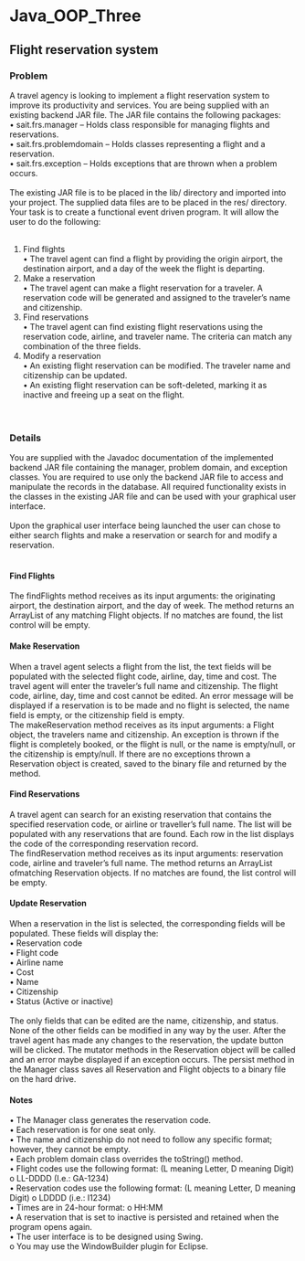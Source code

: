 # Java_OOP_Three

## Flight reservation system 

### Problem
A travel agency is looking to implement a flight reservation system to improve its productivity and services. You are being supplied with an existing backend JAR file. The JAR file contains the following packages: <br/>
•	sait.frs.manager – Holds class responsible for managing flights and reservations. <br/>
•	sait.frs.problemdomain – Holds classes representing a flight and a reservation. <br/>
•	sait.frs.exception – Holds exceptions that are thrown when a problem occurs. <br/> <br/>
The existing JAR file is to be placed in the lib/ directory and imported into your project. The supplied data files are to be placed in the res/ directory. Your task is to create a functional event driven program. It will allow the user to do the following:  <br/> <br/>
1.	Find flights <br/>
•	The travel agent can find a flight by providing the origin airport, the destination airport, and a day of the week the flight is departing. <br/>
2.	Make a reservation <br/>
•	The travel agent can make a flight reservation for a traveler. A reservation code will be generated and assigned to the traveler’s name and citizenship.  <br/>
3.	Find reservations <br/>
•	 The travel agent can find existing flight reservations using the reservation code, airline, and traveler name. The criteria can match any combination of the three fields. <br/>
4.	Modify a reservation <br/>
•	An existing flight reservation can be modified. The traveler name and citizenship can be updated. <br/>
•	An existing flight reservation can be soft-deleted, marking it as inactive and freeing up a seat on the flight. <br/> <br/>
 
### Details
You are supplied with the Javadoc documentation of the implemented backend JAR file containing the manager, problem domain, and exception classes. You are required to use only the backend JAR file to access and manipulate the records in the database. All required functionality exists in the classes in the existing JAR file and can be used with your graphical user interface.  <br/> <br/>
Upon the graphical user interface being launched the user can chose to either search flights and make a reservation or search for and modify a reservation.  <br/> <br/>

#### Find Flights 
The findFlights method receives as its input arguments: the originating airport, the destination airport, and the day of week. The method returns an ArrayList of any matching Flight objects. If no matches are found, the list control will be empty.

#### Make Reservation
When a travel agent selects a flight from the list, the text fields will be populated with the selected flight code, airline, day, time and cost. The travel agent will enter the traveler’s full name and citizenship. The flight code, airline, day, time and cost cannot be edited. An error message will be displayed if a reservation is to be made and no flight is selected, the name field is empty, or the citizenship field is empty.  <br/>
The makeReservation method receives as its input arguments: a Flight object, the travelers name and citizenship. An exception is thrown if the flight is completely booked, or the flight is null, or the name is empty/null, or the citizenship is empty/null. If there are no exceptions thrown a Reservation object is created, saved to the binary file and returned by the method. 

#### Find Reservations
A travel agent can search for an existing reservation that contains the specified reservation code, or airline or traveller’s full name. The list will be populated with any reservations that are found. Each row in the list displays the code of the corresponding reservation record.  <br/>
The findReservation method receives as its input arguments: reservation code, airline and traveler’s full name. The method returns an ArrayList ofmatching Reservation objects. If no matches are found, the list control will be empty.  

#### Update Reservation
When a reservation in the list is selected, the corresponding fields will be populated. These fields will display the:  <br/>
•	Reservation code  <br/>
•	Flight code  <br/>
•	Airline name  <br/>
•	Cost <br/>
•	Name <br/>
•	Citizenship <br/>
•	Status (Active or inactive) <br/> <br/>
The only fields that can be edited are the name, citizenship, and status. None of the other fields can be modified in any way by the user. After the travel agent has made any changes to the reservation, the update button will be clicked. The mutator methods in the Reservation object will be called and an error maybe displayed if an exception occurs. The persist method in the Manager class saves all Reservation and Flight objects to a binary file on the hard drive.

#### Notes
•	The Manager class generates the reservation code.  <br/>
•	Each reservation is for one seat only.  <br/>
•	The name and citizenship do not need to follow any specific format; however, they cannot be empty. <br/>
•	Each problem domain class overrides the toString() method. <br/>
•	Flight codes use the following format: (L meaning Letter, D meaning Digit)
o	LL-DDDD (I.e.: GA-1234)  <br/>
•	Reservation codes use the following format: (L meaning Letter, D meaning Digit)
o	LDDDD (i.e.: I1234)  <br/>
•	Times are in 24-hour format: 
o	HH:MM  <br/>
•	A reservation that is set to inactive is persisted and retained when the program opens again. <br/>
•	The user interface is to be designed using Swing.  <br/>
o	You may use the WindowBuilder plugin for Eclipse. 
